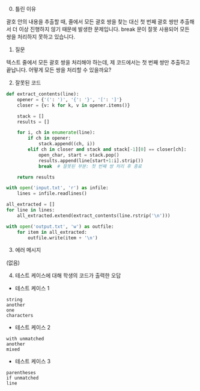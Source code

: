 0. 틀린 이유

괄호 안의 내용을 추출할 때, 줄에서 모든 괄호 쌍을 찾는 대신 첫 번째 괄호 쌍만 추출해서 더 이상 진행하지 않기 때문에 발생한 문제입니다. break 문이 잘못 사용되어 모든 쌍을 처리하지 못하고 있습니다.

1. 질문

텍스트 줄에서 모든 괄호 쌍을 처리해야 하는데, 제 코드에서는 첫 번째 쌍만 추출하고 끝납니다. 어떻게 모든 쌍을 처리할 수 있을까요?

2. 잘못된 코드

```python
def extract_contents(line):
    opener = {'(': ')', '{': '}', '[': ']'}
    closer = {v: k for k, v in opener.items()}

    stack = []
    results = []

    for i, ch in enumerate(line):
        if ch in opener:
            stack.append((ch, i))
        elif ch in closer and stack and stack[-1][0] == closer[ch]:
            open_char, start = stack.pop()
            results.append(line[start+1:i].strip())
            break  # 잘못된 부분: 첫 번째 쌍 처리 후 종료

    return results

with open('input.txt', 'r') as infile:
    lines = infile.readlines()

all_extracted = []
for line in lines:
    all_extracted.extend(extract_contents(line.rstrip('\n')))

with open('output.txt', 'w') as outfile:
    for item in all_extracted:
        outfile.write(item + '\n')
```

3. 에러 메시지

(없음)

4. 테스트 케이스에 대해 학생의 코드가 출력한 오답

- 테스트 케이스 1

```
string
another
one
characters
```

- 테스트 케이스 2

```
with unmatched
another
mixed
```

- 테스트 케이스 3

```
parentheses
if unmatched
line
```